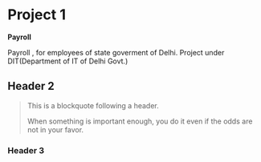 

# Project 1
<p><b>Payroll</b></p>
Payroll , for employees of state goverment of Delhi. Project under DIT(Department of IT of Delhi Govt.)

## Header 2

> This is a blockquote following a header.
>
> When something is important enough, you do it even if the odds are not in your favor.

### Header 3

